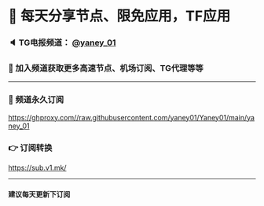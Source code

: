 # 🚀 每天分享节点、限免应用，TF应用
### 🔈 TG电报频道： [@yaney_01](https://t.me/yaney_01) 
### 🔔 加入频道获取更多高速节点、机场订阅、TG代理等等  
***
### 🔗 频道永久订阅
   https://ghproxy.com//raw.githubusercontent.com/yaney01/Yaney01/main/yaney_01
### 👉 订阅转换
   https://sub.v1.mk/
***
#### 建议每天更新下订阅
